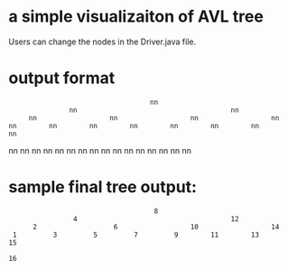 # a simple visualizaiton of AVL tree
Users can change the nodes in the Driver.java file.


# output format
                                       nn
                   nn                                      nn
         nn                  nn                  nn                  nn
    nn        nn        nn        nn        nn        nn        nn        nn
 nn   nn   nn   nn   nn   nn   nn   nn   nn   nn   nn   nn   nn   nn   nn   nn
 
# sample final tree output:<br/>
                                        8
                    4                                      12
          2                   6                  10                  14
     1         3         5         7         9        11        13        15
                                                                            16
